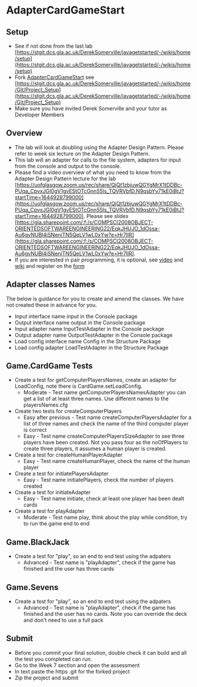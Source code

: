 # AdapterCardGameStart
## Setup
* See if not done from the last lab [https://stgit.dcs.gla.ac.uk/DerekSomerville/javagetstarted/-/wikis/home/setup](https://stgit.dcs.gla.ac.uk/DerekSomerville/javagetstarted/-/wikis/home/setup)
* Fork [AdapterCardGameStart](https://stgit.dcs.gla.ac.uk/oose-2021-22-teaching-team/adaptercardgamestart.git) see [https://stgit.dcs.gla.ac.uk/DerekSomerville/javagetstarted/-/wikis/home/Git/Project_Setup](https://stgit.dcs.gla.ac.uk/DerekSomerville/javagetstarted/-/wikis/home/Git/Project_Setup)
* Make sure you have invited Derek Somerville and your tutor as Developer Members


## Overview
* The lab will look at doubling using the Adapter Design Pattern. Please refer to week six lecture on the Adapter Design Pattern. 
* This lab will an adapter for calls to the file system, adapters for input from the console and output to the console.
* Please find a video overview of what you need to know from the Adapter Design Pattern lecture for the lab [https://uofglasgow.zoom.us/rec/share/QjQt1zbjuwQGYgMrX1tDDBc-PUqa_CpvxJGI0gV1gvEStOTcGnn55ls_TQVRVbfD.N9qsbYv71kE0iBtJ?startTime=1644928799000](https://uofglasgow.zoom.us/rec/share/QjQt1zbjuwQGYgMrX1tDDBc-PUqa_CpvxJGI0gV1gvEStOTcGnn55ls_TQVRVbfD.N9qsbYv71kE0iBtJ?startTime=1644928799000). Please see slides [https://gla.sharepoint.com/:f:/s/COMPSCI2008OBJECT-ORIENTEDSOFTWAREENGINEERING22/EqkJHUJO_1dOssa-Au6gvNUBl4iSNeniTN5QeLV1wL0xYw?e=Hr7IlR](https://gla.sharepoint.com/:f:/s/COMPSCI2008OBJECT-ORIENTEDSOFTWAREENGINEERING22/EqkJHUJO_1dOssa-Au6gvNUBl4iSNeniTN5QeLV1wL0xYw?e=Hr7IlR).
* If you are interested in pair programming, it is optional, see [video](https://uofglasgow.zoom.us/rec/share/QjQt1zbjuwQGYgMrX1tDDBc-PUqa_CpvxJGI0gV1gvEStOTcGnn55ls_TQVRVbfD.N9qsbYv71kE0iBtJ?startTime=1644928799000) and [wiki](https://stgit.dcs.gla.ac.uk/DerekSomerville/javagetstarted/-/wikis/home/Pair-Programming) and register on the [form](https://forms.office.com/Pages/ResponsePage.aspx?id=KVxybjp2UE-B8i4lTwEzyELpM2ZClsRNrJBn7A_b41VUMlFPTUpPMjlCSkRQQTE5NUpYQ01INUJLSy4u)

## Adapter classes Names
The below is guidance for you to create and amend the classes. We have not created these in advance for you.
* Input interface name input in the Console package
* Output interface name output in the Console package
* Input adapter name InputTestAdapter in the Console package
* Output adapter name OutputTestAdapter in the Console package
* Load config interface name Config in the Structure Package
* Load config adapter LoadTestAdapter in the Structure Package

## Game.CardGame Tests
* Create a test for getComputerPlayersNames, create an adapter for LoadConfig, note there is CardGame.setLoadConfig.
  * Moderate - Test name getComputerPlayersNamesAdapter you can get a list of at least three names. Use different names to the playersNames.cfg
* Create two tests for createComputerPlayers
  * Easy after previous - Test name createComputerPlayersAdapter for a list of three names and check the name of the third computer player is correct
  * Easy - Test name createComputerPlayersSizeAdapter to see three players have been created. Not you pass four as the noOfPlayers to create three players, it assumes a human player is created.
* Create a test for createHumanPlayerAdapter
  * Easy - Test name createHumanPlayer, check the name of the human player
* Create a test for initiatePlayersAdapter
  * Easy - Test name initiatePlayers, check the number of players created
* Create a test for initiateAdapter
  * Easy - Test name initiate, check at least one player has been dealt cards
* Create a test for playAdapter
  * Moderate - Test name play, think about the play while condition, try to run the game end to end

## Game.BlackJack
* Create a test for "play", so an end to end test using the adpaters
  * Advanced - Test name is "playAdapter", check if the game has finished and the user has three cards

## Game.Sevens
* Create a test for "play", so an end to end test using the adpaters
  * Advanced - Test name is "playAdapter", check if the game has finished and the user has no cards. Note you can override the deck and don't need to use a full pack
  
## Submit
* Before you commit your final solution, double check it can build and all the test you completed can run.
* Go to the Week 7 section and open the assessment
* In text paste the https .git for the forked project
* Zip the project and submit